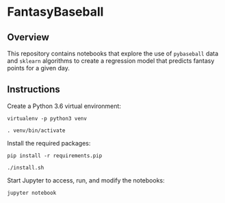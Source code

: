 # FantasyBaseball

## Overview
This repository contains notebooks that explore the use of `pybaseball` data and `sklearn` algorithms to create a regression model that predicts fantasy points for a given day.

## Instructions
Create a Python 3.6 virtual environment:

`virtualenv -p python3 venv`

`. venv/bin/activate`

Install the required packages:

`pip install -r requirements.pip`

`./install.sh`

Start Jupyter to access, run, and modify the notebooks:

`jupyter notebook`
